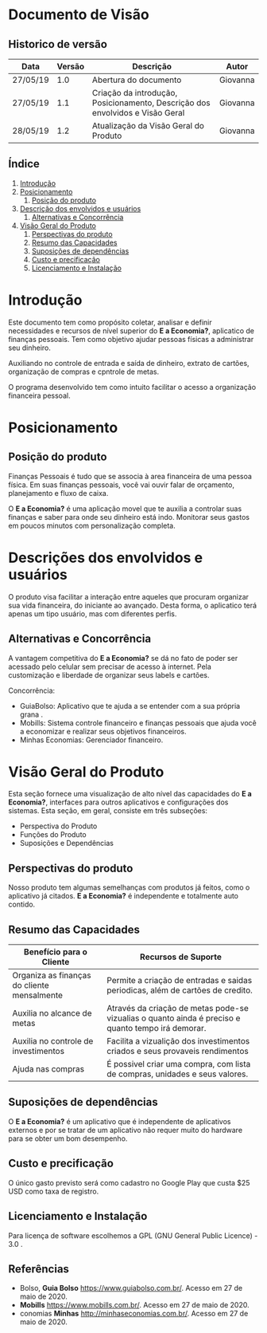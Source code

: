 # Documento de Visão

## Historico de versão

 Data | Versão | Descrição | Autor
 ---- | ------ | --------- | -----
27/05/19 | 1.0 | Abertura do documento | Giovanna
27/05/19 | 1.1 | Criação da introdução, Posicionamento, Descrição dos envolvidos e Visão Geral | Giovanna
28/05/19 | 1.2 | Atualização da Visão Geral do Produto | Giovanna

## Índice

1. [Introdução](#1)
2. [Posicionamento](#2)
    1. [Posição do produto](#2.2)
3. [Descrição dos envolvidos e usuários](#3)
    1. [Alternativas e Concorrência](#3.1)
4. [Visão Geral do Produto](#4)
    1. [Perspectivas do produto](#4.1)
    2. [Resumo das Capacidades](#4.2)
    3. [Suposições de dependências](#4.3)
    4. [Custo e precificação](#4.4)
    5. [Licenciamento e Instalação](#4.5)

# Introdução <a name="1"></a>
Este documento tem como propósito coletar, analisar e definir necessidades e recursos de nível superior do **E a Economia?**, aplicatico de finanças pessoais. Tem como objetivo ajudar pessoas físicas a administrar seu dinheiro.

Auxiliando no controle de entrada e saída de dinheiro, extrato de cartões, organização de compras e cpntrole de metas.

O programa desenvolvido tem como intuito facilitar o acesso a organização financeira pessoal.

# Posicionamento <a name="2"></a>
## Posição do produto <a name="2.1"></a>
Finanças Pessoais é tudo que se associa à area financeira de uma pessoa física. Em suas finanças pessoais, você vai ouvir falar de orçamento, planejamento e fluxo de caixa.

O **E a Economia?** é uma aplicação movel que te auxilia a controlar suas finanças e saber para onde seu dinheiro está indo. Monitorar seus gastos em poucos minutos com personalização completa. 

# Descrições dos envolvidos e usuários <a name="3"></a>
O produto visa facilitar a interação entre aqueles que procuram organizar sua vida financeira, do iniciante ao avançado. Desta forma, o aplicatico terá apenas um tipo usuário, mas com diferentes perfis.

## Alternativas e Concorrência <a name="3.1"></a>
A vantagem competitiva do **E a Economia?** se dá no fato de poder ser acessado pelo celular sem precisar de acesso à internet. Pela customização e liberdade de organizar seus labels e cartões.

Concorrência:
* GuiaBolso: Aplicativo que te ajuda a se entender com a sua própria grana .
* Mobills: Sistema controle financeiro e finanças pessoais que ajuda você a economizar e realizar seus objetivos financeiros.
* Minhas Economias: Gerenciador financeiro.

# Visão Geral do Produto <a name="4"></a>
Esta seção fornece uma visualização de alto nível das capacidades do **E a Economia?**, interfaces para outros aplicativos e configurações dos sistemas. Esta seção, em geral, consiste em três subseções:
* Perspectiva do Produto
* Funções do Produto
* Suposições e Dependências

## Perspectivas do produto <a name="4.1"></a>
Nosso produto tem algumas semelhanças com produtos já feitos, como o aplicativo já citados. **E a Economia?** é independente e totalmente auto contido.

## Resumo das Capacidades <a name="4.2"></a>
Benefício para o Cliente | Recursos de Suporte
------------------------ | -------------------
Organiza as finanças do cliente mensalmente | Permite a criação de entradas e saidas periodicas, além de cartões de credito.
Auxilia no alcance de metas | Através da criação de metas pode-se vizualias o quanto ainda é preciso e quanto tempo irá demorar.
Auxilia no controle de investimentos | Facilita a vizualição dos investimentos criados e seus provaveis rendimentos 
Ajuda nas compras | É possivel criar uma compra, com lista de compras, unidades e seus valores.

## Suposições de dependências <a name="4.3"></a>

O **E a Economia?** é um aplicativo que é independente de aplicativos externos e por se tratar de um aplicativo não requer muito do hardware para se obter um bom desempenho.

## Custo e precificação <a name="4.4"></a>

O único gasto previsto será como cadastro no Google Play que custa $25 USD como taxa de registro.

## Licenciamento e Instalação <a name="4.5"></a>

Para licença de software escolhemos a GPL (GNU General Public Licence) - 3.0 .


## Referências <a name="7"></a>
* Bolso, **Guia Bolso** [<https://www.guiabolso.com.br/>](https://www.guiabolso.com.br/). Acesso em 27 de maio de 2020.
* **Mobills** [<https://www.mobills.com.br/>](https://www.mobills.com.br/). Acesso em 27 de maio de 2020.
* conomias **Minhas** [<http://minhaseconomias.com.br/>](http://minhaseconomias.com.br/). Acesso em 27 de maio de 2020.